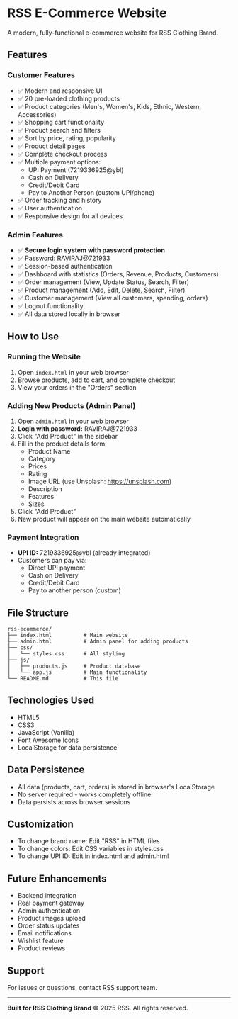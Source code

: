# RSS E-Commerce Website

A modern, fully-functional e-commerce website for RSS Clothing Brand.

## Features

### Customer Features
- ✅ Modern and responsive UI
- ✅ 20 pre-loaded clothing products
- ✅ Product categories (Men's, Women's, Kids, Ethnic, Western, Accessories)
- ✅ Shopping cart functionality
- ✅ Product search and filters
- ✅ Sort by price, rating, popularity
- ✅ Product detail pages
- ✅ Complete checkout process
- ✅ Multiple payment options:
  - UPI Payment (7219336925@ybl)
  - Cash on Delivery
  - Credit/Debit Card
  - Pay to Another Person (custom UPI/phone)
- ✅ Order tracking and history
- ✅ User authentication
- ✅ Responsive design for all devices

### Admin Features
- ✅ **Secure login system with password protection**
- ✅ Password: RAVIRAJ@721933
- ✅ Session-based authentication
- ✅ Dashboard with statistics (Orders, Revenue, Products, Customers)
- ✅ Order management (View, Update Status, Search, Filter)
- ✅ Product management (Add, Edit, Delete, Search, Filter)
- ✅ Customer management (View all customers, spending, orders)
- ✅ Logout functionality
- ✅ All data stored locally in browser

## How to Use

### Running the Website
1. Open `index.html` in your web browser
2. Browse products, add to cart, and complete checkout
3. View your orders in the "Orders" section

### Adding New Products (Admin Panel)
1. Open `admin.html` in your web browser
2. **Login with password:** RAVIRAJ@721933
3. Click "Add Product" in the sidebar
4. Fill in the product details form:
   - Product Name
   - Category
   - Prices
   - Rating
   - Image URL (use Unsplash: https://unsplash.com)
   - Description
   - Features
   - Sizes
3. Click "Add Product"
4. New product will appear on the main website automatically

### Payment Integration
- **UPI ID:** 7219336925@ybl (already integrated)
- Customers can pay via:
  - Direct UPI payment
  - Cash on Delivery
  - Credit/Debit Card
  - Pay to another person (custom)

## File Structure
```
rss-ecommerce/
├── index.html          # Main website
├── admin.html          # Admin panel for adding products
├── css/
│   └── styles.css      # All styling
├── js/
│   ├── products.js     # Product database
│   └── app.js          # Main functionality
└── README.md           # This file
```

## Technologies Used
- HTML5
- CSS3
- JavaScript (Vanilla)
- Font Awesome Icons
- LocalStorage for data persistence

## Data Persistence
- All data (products, cart, orders) is stored in browser's LocalStorage
- No server required - works completely offline
- Data persists across browser sessions

## Customization
- To change brand name: Edit "RSS" in HTML files
- To change colors: Edit CSS variables in styles.css
- To change UPI ID: Edit in index.html and admin.html

## Future Enhancements
- Backend integration
- Real payment gateway
- Admin authentication
- Product images upload
- Order status updates
- Email notifications
- Wishlist feature
- Product reviews

## Support
For issues or questions, contact RSS support team.

---

**Built for RSS Clothing Brand**
© 2025 RSS. All rights reserved.
